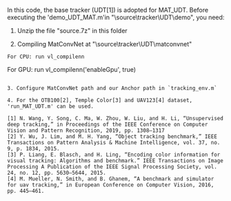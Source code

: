 In this code, the base tracker (UDT[1]) is adopted for MAT_UDT. Before executing the 'demo_UDT_MAT.m'in "\source\tracker\UDT\demo", you need:

1. Unzip the file "source.7z" in this folder

2. Compiling MatConvNet at "\source\tracker\UDT\matconvnet"
```
For CPU: run vl_compilenn 
```
For GPU: run vl_compilenn('enableGpu', true)
```

3. Configure MatConvNet path and our Anchor path in `tracking_env.m`

4. For the OTB100[2], Temple Color[3] and UAV123[4] dataset, 'run_MAT_UDT.m' can be used. 

[1] N. Wang, Y. Song, C. Ma, W. Zhou, W. Liu, and H. Li, “Unsupervised deep tracking,” in Proceedings of the IEEE Conference on Computer Vision and Pattern Recognition, 2019, pp. 1308–1317
[2] Y. Wu, J. Lim, and M. H. Yang, “Object tracking benchmark,” IEEE Transactions on Pattern Analysis & Machine Intelligence, vol. 37, no. 9, p. 1834, 2015.
[3] P. Liang, E. Blasch, and H. Ling, “Encoding color information for visual tracking: Algorithms and benchmark.” IEEE Transactions on Image Processing A Publication of the IEEE Signal Processing Society, vol. 24, no. 12, pp. 5630–5644, 2015.
[4] M. Mueller, N. Smith, and B. Ghanem, “A benchmark and simulator for uav tracking,” in European Conference on Computer Vision, 2016, pp. 445–461.
 